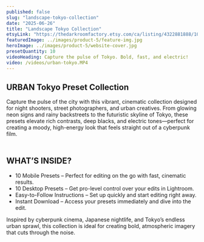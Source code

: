 ```yaml
---
published: false
slug: "landscape-tokyo-collection"
date: "2025-06-26"
title: "Landscape Tokyo Collection"
etsyLink: "https://thedarkroomfactory.etsy.com/ca/listing/4322881888/10-lightroom-presets-tokyo-urban"
featuredImage: ../images/product-5/feature-img.jpg
heroImage: ../images/product-5/website-cover.jpg
presetQuantity: 10
videoHeading: Capture the pulse of Tokyo. Bold, fast, and electric!
video: /videos/urban-tokyo.MP4
---
```

## URBAN Tokyo Preset Collection

Capture the pulse of the city with this vibrant, cinematic collection designed for night shooters, street photographers, and urban creatives. From glowing neon signs and rainy backstreets to the futuristic skyline of Tokyo, these presets elevate rich contrasts, deep blacks, and electric tones—perfect for creating a moody, high-energy look that feels straight out of a cyberpunk film.

<div style="margin-top: 50px;"></div>

## WHAT’S INSIDE?
- 10 Mobile Presets – Perfect for editing on the go with fast, cinematic results.
- 10 Desktop Presets – Get pro-level control over your edits in Lightroom.
- Easy-to-Follow Instructions – Set up quickly and start editing right away.
- Instant Download – Access your presets immediately and dive into the edit.

Inspired by cyberpunk cinema, Japanese nightlife, and Tokyo’s endless urban sprawl, this collection is ideal for creating bold, atmospheric imagery that cuts through the noise.